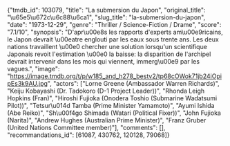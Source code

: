 {"tmdb_id": 103079, "title": "La submersion du Japon", "original_title": "\u65e5\u672c\u6c88\u6ca1", "slug_title": "la-submersion-du-japon", "date": "1973-12-29", "genre": "Thriller / Science-Fiction / Drame", "score": "7.1/10", "synopsis": "D'apr\u00e8s les rapports d'experts am\u00e9ricains, le Japon devrait \u00eatre englouti par les eaux sous trente ans. Les deux nations travaillent \u00e0 chercher une solution lorsqu'un scientifique Japonais revoit l'estimation \u00e0 la baisse: la disparition de l'archipel devrait intervenir dans les mois qui viennent, immerg\u00e9 par les vagues.", "image": "https://image.tmdb.org/t/p/w185_and_h278_bestv2/tp68cOWok71jb24iOpipEs3k9AU.jpg", "actors": ["Lorne Greene (Ambassador Warren Richards)", "Keiju Kobayashi (Dr. Tadokoro (D-1 Project Leader))", "Rhonda Leigh Hopkins (Fran)", "Hiroshi Fujioka (Onodera Toshio (Submarine Wadatsumi Pilot))", "Tetsur\u014d Tamba (Prime Minister Yamamoto)", "Ayumi Ishida (Abe Reiko)", "Sh\u00f4go Shimada (Watari (Political Fixer))", "John Fujioka (Narita)", "Andrew Hughes (Australian Prime Minister)", "Franz Gruber (United Nations Committee member)"], "comments": [], "recommandations_id": [61087, 430762, 120128, 79068]}